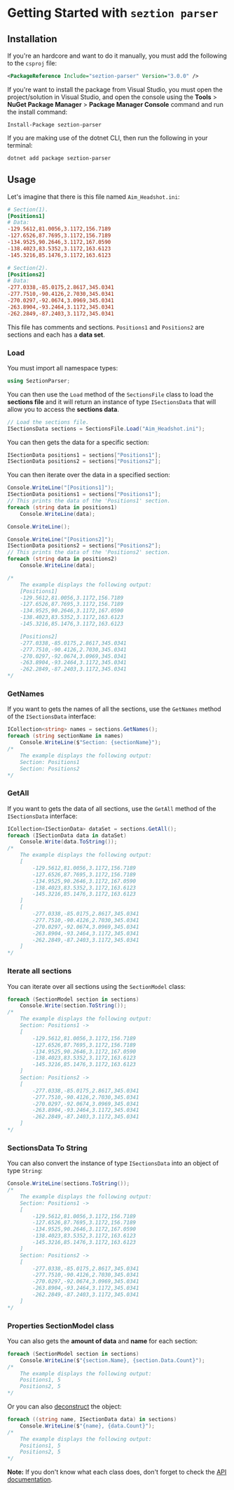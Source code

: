 # Getting Started with `seztion parser`

## Installation

If you're an hardcore and want to do it manually, you must add the following to the `csproj` file:
```xml
<PackageReference Include="seztion-parser" Version="3.0.0" />
```
If you're want to install the package from Visual Studio, you must open the project/solution in Visual Studio, and open the console using the **Tools** > **NuGet Package Manager** > **Package Manager Console** command and run the install command:
```
Install-Package seztion-parser
```
If you are making use of the dotnet CLI, then run the following in your terminal:
```
dotnet add package seztion-parser
```

## Usage

Let's imagine that there is this file named `Aim_Headshot.ini`:
```ini
# Section(1).
[Positions1]
# Data:
-129.5612,81.0056,3.1172,156.7189
-127.6526,87.7695,3.1172,156.7189
-134.9525,90.2646,3.1172,167.0590
-138.4023,83.5352,3.1172,163.6123
-145.3216,85.1476,3.1172,163.6123

# Section(2).
[Positions2]
# Data:
-277.0338,-85.0175,2.8617,345.0341
-277.7510,-90.4126,2.7030,345.0341
-270.0297,-92.0674,3.0969,345.0341
-263.8904,-93.2464,3.1172,345.0341
-262.2849,-87.2403,3.1172,345.0341
```
This file has comments and sections. `Positions1` and `Positions2` are sections and each has a **data set**.

### Load
You must import all namespace types:
```cs
using SeztionParser;
```
You can then use the `Load` method of the `SectionsFile` class to load the **sections file** and it will return an instance of type `ISectionsData` that will allow you to access the **sections data**.
```cs
// Load the sections file.
ISectionsData sections = SectionsFile.Load("Aim_Headshot.ini");
```
You can then gets the data for a specific section:
```cs
ISectionData positions1 = sections["Positions1"];
ISectionData positions2 = sections["Positions2"];
```
You can then iterate over the data in a specified section:
```cs
Console.WriteLine("[Positions1]");
ISectionData positions1 = sections["Positions1"];
// This prints the data of the 'Positions1' section.
foreach (string data in positions1)
    Console.WriteLine(data);

Console.WriteLine();

Console.WriteLine("[Positions2]");
ISectionData positions2 = sections["Positions2"];
// This prints the data of the 'Positions2' section.
foreach (string data in positions2)
    Console.WriteLine(data);

/*
    The example displays the following output:
    [Positions1]
    -129.5612,81.0056,3.1172,156.7189
    -127.6526,87.7695,3.1172,156.7189
    -134.9525,90.2646,3.1172,167.0590
    -138.4023,83.5352,3.1172,163.6123
    -145.3216,85.1476,3.1172,163.6123

    [Positions2]
    -277.0338,-85.0175,2.8617,345.0341
    -277.7510,-90.4126,2.7030,345.0341
    -270.0297,-92.0674,3.0969,345.0341
    -263.8904,-93.2464,3.1172,345.0341
    -262.2849,-87.2403,3.1172,345.0341
*/
```
### GetNames
If you want to gets the names of all the sections, use the `GetNames` method of the `ISectionsData` interface:
```cs
ICollection<string> names = sections.GetNames();
foreach (string sectionName in names)
    Console.WriteLine($"Section: {sectionName}");
/*
    The example displays the following output:
    Section: Positions1
    Section: Positions2
*/
```
### GetAll
If you want to gets the data of all sections, use the `GetAll` method of the `ISectionsData` interface:
```cs
ICollection<ISectionData> dataSet = sections.GetAll();
foreach (ISectionData data in dataSet)
    Console.Write(data.ToString());
/*
    The example displays the following output:
    [
        -129.5612,81.0056,3.1172,156.7189
        -127.6526,87.7695,3.1172,156.7189
        -134.9525,90.2646,3.1172,167.0590
        -138.4023,83.5352,3.1172,163.6123
        -145.3216,85.1476,3.1172,163.6123
    ]
    [
        -277.0338,-85.0175,2.8617,345.0341
        -277.7510,-90.4126,2.7030,345.0341
        -270.0297,-92.0674,3.0969,345.0341
        -263.8904,-93.2464,3.1172,345.0341
        -262.2849,-87.2403,3.1172,345.0341
    ]
*/
```
### Iterate all sections
You can iterate over all sections using the `SectionModel` class:
```cs
foreach (SectionModel section in sections)
    Console.Write(section.ToString());
/*
    The example displays the following output:
    Section: Positions1 -> 
    [
        -129.5612,81.0056,3.1172,156.7189
        -127.6526,87.7695,3.1172,156.7189
        -134.9525,90.2646,3.1172,167.0590
        -138.4023,83.5352,3.1172,163.6123
        -145.3216,85.1476,3.1172,163.6123
    ]
    Section: Positions2 ->
    [
        -277.0338,-85.0175,2.8617,345.0341
        -277.7510,-90.4126,2.7030,345.0341
        -270.0297,-92.0674,3.0969,345.0341
        -263.8904,-93.2464,3.1172,345.0341
        -262.2849,-87.2403,3.1172,345.0341
    ]
*/
```
### SectionsData To String
You can also convert the instance of type `ISectionsData` into an object of type `String`:
```cs
Console.WriteLine(sections.ToString());
/*
    The example displays the following output:
    Section: Positions1 -> 
    [
        -129.5612,81.0056,3.1172,156.7189
        -127.6526,87.7695,3.1172,156.7189
        -134.9525,90.2646,3.1172,167.0590
        -138.4023,83.5352,3.1172,163.6123
        -145.3216,85.1476,3.1172,163.6123
    ]
    Section: Positions2 ->
    [
        -277.0338,-85.0175,2.8617,345.0341
        -277.7510,-90.4126,2.7030,345.0341
        -270.0297,-92.0674,3.0969,345.0341
        -263.8904,-93.2464,3.1172,345.0341
        -262.2849,-87.2403,3.1172,345.0341
    ]
*/
```
### Properties SectionModel class
You can also gets the **amount of data** and **name** for each section:
```cs
foreach (SectionModel section in sections)
    Console.WriteLine($"{section.Name}, {section.Data.Count}");
/*
    The example displays the following output:
    Positions1, 5
    Positions2, 5
*/
```
Or you can also [deconstruct](https://docs.microsoft.com/en-us/dotnet/csharp/fundamentals/functional/deconstruct) the object:
```cs
foreach ((string name, ISectionData data) in sections)
    Console.WriteLine($"{name}, {data.Count}");
/*
    The example displays the following output:
    Positions1, 5
    Positions2, 5
*/
```

**Note:** If you don't know what each class does, don't forget to check the [API documentation](https://mrdave1999.github.io/seztion-parser/api/SeztionParser.html).